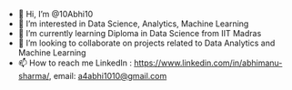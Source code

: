 - 👋 Hi, I’m @10Abhi10
- 👀 I’m interested in Data Science, Analytics, Machine Learning
- 🌱 I’m currently learning Diploma in Data Science from IIT Madras
- 💞️ I’m looking to collaborate on projects related to Data Analytics and Machine Learning
- 📫 How to reach me LinkedIn : https://www.linkedin.com/in/abhimanu-sharma/, email: a4abhi1010@gmail.com

<!---
10Abhi10/10Abhi10 is a ✨ special ✨ repository because its `README.md` (this file) appears on your GitHub profile.
You can click the Preview link to take a look at your changes.
--->
